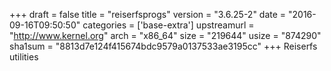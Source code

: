 +++
draft = false
title = "reiserfsprogs"
version = "3.6.25-2"
date = "2016-09-16T09:50:50"
categories = ['base-extra']
upstreamurl = "http://www.kernel.org"
arch = "x86_64"
size = "219644"
usize = "874290"
sha1sum = "8813d7e124f415674bdc9579a0137533ae3195cc"
+++
Reiserfs utilities